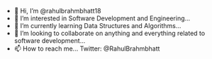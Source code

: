 - 👋 Hi, I’m @rahulbrahmbhatt18
- 👀 I’m interested in Software Development and Engineering...
- 🌱 I’m currently learning Data Structures and Algorithms...
- 💞️ I’m looking to collaborate on anything and everything related to software development...
- 📫 How to reach me... Twitter: @RahulBrahmbhatt

<!---
rahulbrahmbhatt18/rahulbrahmbhatt18 is a ✨ special ✨ repository because its `README.md` (this file) appears on your GitHub profile.
You can click the Preview link to take a look at your changes.
--->
